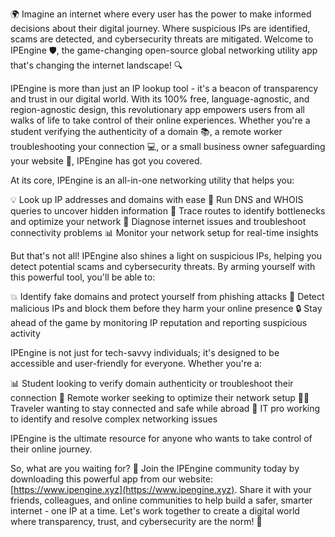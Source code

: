 🌍 Imagine an internet where every user has the power to make informed decisions about their digital journey. Where suspicious IPs are identified, scams are detected, and cybersecurity threats are mitigated. Welcome to IPEngine 🛡️, the game-changing open-source global networking utility app that's changing the internet landscape! 🔍

IPEngine is more than just an IP lookup tool - it's a beacon of transparency and trust in our digital world. With its 100% free, language-agnostic, and region-agnostic design, this revolutionary app empowers users from all walks of life to take control of their online experiences. Whether you're a student verifying the authenticity of a domain 📚, a remote worker troubleshooting your connection 💻, or a small business owner safeguarding your website 💸, IPEngine has got you covered.

At its core, IPEngine is an all-in-one networking utility that helps you:

💡 Look up IP addresses and domains with ease
🔎 Run DNS and WHOIS queries to uncover hidden information
📍 Trace routes to identify bottlenecks and optimize your network
🚀 Diagnose internet issues and troubleshoot connectivity problems
📊 Monitor your network setup for real-time insights

But that's not all! IPEngine also shines a light on suspicious IPs, helping you detect potential scams and cybersecurity threats. By arming yourself with this powerful tool, you'll be able to:

💥 Identify fake domains and protect yourself from phishing attacks
🚫 Detect malicious IPs and block them before they harm your online presence
🔒 Stay ahead of the game by monitoring IP reputation and reporting suspicious activity

IPEngine is not just for tech-savvy individuals; it's designed to be accessible and user-friendly for everyone. Whether you're a:

📊 Student looking to verify domain authenticity or troubleshoot their connection
💼 Remote worker seeking to optimize their network setup
🏃‍♂️ Traveler wanting to stay connected and safe while abroad
👥 IT pro working to identify and resolve complex networking issues

IPEngine is the ultimate resource for anyone who wants to take control of their online journey.

So, what are you waiting for? 🎉 Join the IPEngine community today by downloading this powerful app from our website: [https://www.ipengine.xyz](https://www.ipengine.xyz). Share it with your friends, colleagues, and online communities to help build a safer, smarter internet - one IP at a time. Let's work together to create a digital world where transparency, trust, and cybersecurity are the norm! 🌟